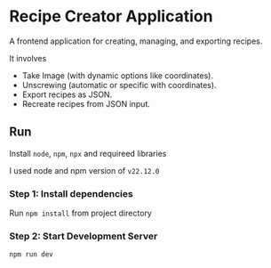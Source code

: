 # Recipe Creator Application

A frontend application for creating, managing, and exporting recipes.

It involves
- Take Image (with dynamic options like coordinates).
- Unscrewing (automatic or specific with coordinates).
- Export recipes as JSON.
- Recreate recipes from JSON input.

## Run

Install `node`, `npm`, `npx` and requireed libraries

I used node and npm version of `v22.12.0`

### Step 1: Install dependencies
Run `npm install` from project directory

### Step 2: Start Development Server
`npm run dev`
